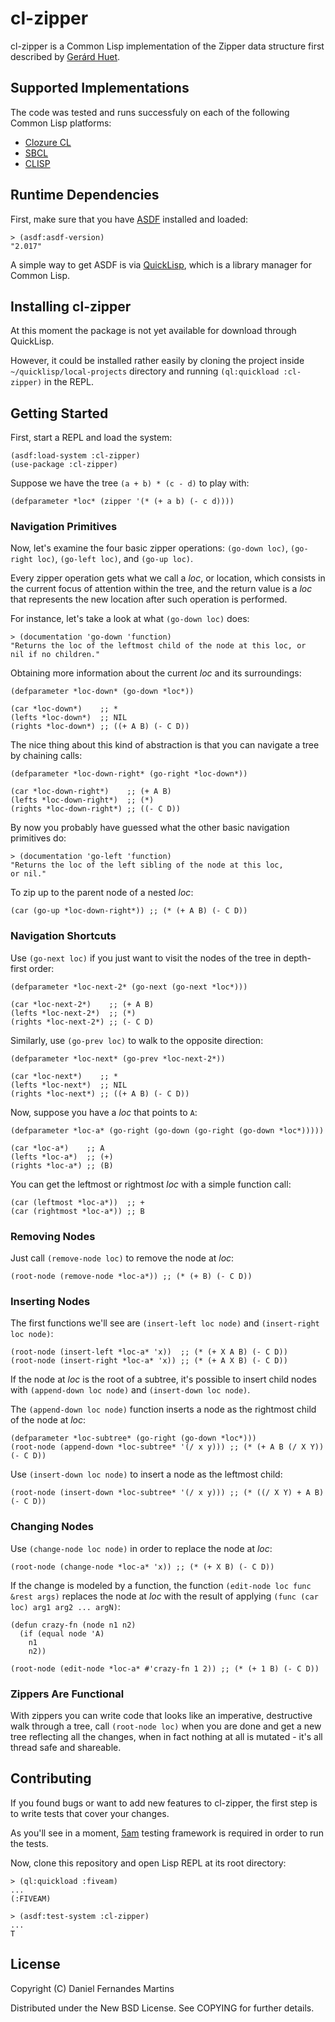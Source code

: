# cl-zipper

cl-zipper is a Common Lisp implementation of the Zipper data structure first
described by [Gerárd Huet](http://www.st.cs.uni-saarland.de/edu/seminare/2005/advanced-fp/docs/huet-zipper.pdf).

## Supported Implementations

The code was tested and runs successfuly on each of the following
Common Lisp platforms:

* [Clozure CL](http://ccl.clozure.com/)
* [SBCL](http://www.sbcl.org/)
* [CLISP](http://www.gnu.org/software/clisp/)

## Runtime Dependencies

First, make sure that you have
[ASDF](http://common-lisp.net/project/asdf/) installed and loaded:

````common-lisp
> (asdf:asdf-version)
"2.017"
````

A simple way to get ASDF is via
[QuickLisp](http://www.quicklisp.org/beta/), which is a library
manager for Common Lisp.

## Installing cl-zipper

At this moment the package is not yet available for download through
QuickLisp.

However, it could be installed rather easily by cloning the project
inside `~/quicklisp/local-projects` directory and running
`(ql:quickload :cl-zipper)` in the REPL.

## Getting Started

First, start a REPL and load the system:

````common-lisp
(asdf:load-system :cl-zipper)
(use-package :cl-zipper)
````

Suppose we have the tree `(a + b) * (c - d)` to play with:

````common-lisp
(defparameter *loc* (zipper '(* (+ a b) (- c d))))
````

### Navigation Primitives

Now, let's examine the four basic zipper operations: `(go-down loc)`,
`(go-right loc)`, `(go-left loc)`, and `(go-up loc)`.

Every zipper operation gets what we call a _loc_, or location, which
consists in the current focus of attention within the tree, and the
return value is a _loc_ that represents the new location after such
operation is performed.

For instance, let's take a look at what `(go-down loc)` does:

````common-lisp
> (documentation 'go-down 'function)
"Returns the loc of the leftmost child of the node at this loc, or
nil if no children."
````

Obtaining more information about the current _loc_ and its
surroundings:

````common-lisp
(defparameter *loc-down* (go-down *loc*))

(car *loc-down*)    ;; *
(lefts *loc-down*)  ;; NIL
(rights *loc-down*) ;; ((+ A B) (- C D))
````

The nice thing about this kind of abstraction is that you can navigate
a tree by chaining calls:

````common-lisp
(defparameter *loc-down-right* (go-right *loc-down*))

(car *loc-down-right*)    ;; (+ A B)
(lefts *loc-down-right*)  ;; (*)
(rights *loc-down-right*) ;; ((- C D))
````

By now you probably have guessed what the other basic navigation
primitives do:

````common-lisp
> (documentation 'go-left 'function)
"Returns the loc of the left sibling of the node at this loc,
or nil."
````

To zip up to the parent node of a nested _loc_:

````common-lisp
(car (go-up *loc-down-right*)) ;; (* (+ A B) (- C D))
````

### Navigation Shortcuts

Use `(go-next loc)` if you just want to visit the nodes of
the tree in depth-first order:

````common-lisp
(defparameter *loc-next-2* (go-next (go-next *loc*)))

(car *loc-next-2*)    ;; (+ A B)
(lefts *loc-next-2*)  ;; (*)
(rights *loc-next-2*) ;; (- C D)
````

Similarly, use `(go-prev loc)` to walk to the opposite direction:

````common-lisp
(defparameter *loc-next* (go-prev *loc-next-2*))

(car *loc-next*)    ;; *
(lefts *loc-next*)  ;; NIL
(rights *loc-next*) ;; ((+ A B) (- C D))
````

Now, suppose you have a _loc_ that points to `A`:

````common-lisp
(defparameter *loc-a* (go-right (go-down (go-right (go-down *loc*)))))

(car *loc-a*)    ;; A
(lefts *loc-a*)  ;; (+)
(rights *loc-a*) ;; (B)
`````

You can get the leftmost or rightmost _loc_ with a simple function
call:

````common-lisp
(car (leftmost *loc-a*))  ;; +
(car (rightmost *loc-a*)) ;; B
````

### Removing Nodes

Just call `(remove-node loc)` to remove the node at _loc_:

````common-lisp
(root-node (remove-node *loc-a*)) ;; (* (+ B) (- C D))
````

### Inserting Nodes

The first functions we'll see are `(insert-left loc node)` and
`(insert-right loc node)`:

````common-lisp
(root-node (insert-left *loc-a* 'x))  ;; (* (+ X A B) (- C D))
(root-node (insert-right *loc-a* 'x)) ;; (* (+ A X B) (- C D))
````

If the node at _loc_ is the root of a subtree, it's possible to
insert child nodes with `(append-down loc node)` and
`(insert-down loc node)`.

The `(append-down loc node)` function inserts a node as the rightmost
child of the node at _loc_:

````common-lisp
(defparameter *loc-subtree* (go-right (go-down *loc*)))
(root-node (append-down *loc-subtree* '(/ x y))) ;; (* (+ A B (/ X Y)) (- C D))
````

Use `(insert-down loc node)` to insert a node as the leftmost child:

````common-lisp
(root-node (insert-down *loc-subtree* '(/ x y))) ;; (* ((/ X Y) + A B) (- C D))
````

### Changing Nodes

Use `(change-node loc node)` in order to replace the node at _loc_:

````common-lisp
(root-node (change-node *loc-a* 'x)) ;; (* (+ X B) (- C D))
````

If the change is modeled by a function, the function
`(edit-node loc func &rest args)` replaces the node at _loc_ with the
result of applying `(func (car loc) arg1 arg2 ... argN)`:

````common-lisp
(defun crazy-fn (node n1 n2)
  (if (equal node 'A)
    n1
    n2))

(root-node (edit-node *loc-a* #'crazy-fn 1 2)) ;; (* (+ 1 B) (- C D))
````

### Zippers Are Functional

With zippers you can write code that looks like an imperative,
destructive walk through a tree, call `(root-node loc)` when you are
done and get a new tree reflecting all the changes, when in fact nothing
at all is mutated - it's all thread safe and shareable.

## Contributing

If you found bugs or want to add new features to cl-zipper, the first
step is to write tests that cover your changes.

As you'll see in a moment, [5am](http://www.cliki.net/FIVEAM) testing
framework is required in order to run the tests.

Now, clone this repository and open Lisp REPL at its root directory:

````common-lisp
> (ql:quickload :fiveam)
...
(:FIVEAM)

> (asdf:test-system :cl-zipper)
...
T
````

## License

Copyright (C) Daniel Fernandes Martins

Distributed under the New BSD License. See COPYING for further details.
